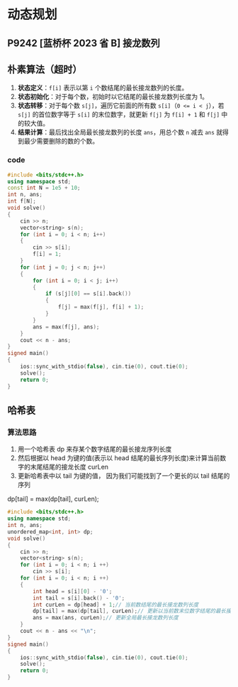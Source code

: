 # 动态规划

## P9242 [蓝桥杯 2023 省 B] 接龙数列

## 朴素算法（超时）

1. **状态定义**：`f[i]` 表示以第 `i` 个数结尾的最长接龙数列的长度。
2. **状态初始化**：对于每个数，初始时以它结尾的最长接龙数列长度为 1。
3. **状态转移**：对于每个数 `s[j]`，遍历它前面的所有数 `s[i]`（`0 <= i < j`），若 `s[j]` 的首位数字等于 `s[i]` 的末位数字，就更新 `f[j]` 为 `f[i] + 1` 和 `f[j]` 中的较大值。
4. **结果计算**：最后找出全局最长接龙数列的长度 `ans`，用总个数 `n` 减去 `ans` 就得到最少需要删除的数的个数。

### code

```cpp
#include <bits/stdc++.h>
using namespace std;
const int N = 1e5 + 10;
int n, ans;
int f[N]; 
void solve()
{
    cin >> n;
    vector<string> s(n);
    for (int i = 0; i < n; i++)
    {
        cin >> s[i];
        f[i] = 1;
    }
    for (int j = 0; j < n; j++)
    {
        for (int i = 0; i < j; i++)
        {
            if (s[j][0] == s[i].back())
            {
                f[j] = max(f[j], f[i] + 1);
            }
        }
        ans = max(f[j], ans);
    }
    cout << n - ans;
}
signed main()
{
    ios::sync_with_stdio(false), cin.tie(0), cout.tie(0);
    solve();
    return 0;
}
```

## 哈希表

### 算法思路

1. 用一个哈希表 dp 来存某个数字结尾的最长接龙序列长度
2. 然后根据以 head 为键的值(表示以 head 结尾的最长序列长度)来计算当前数字的末尾结尾的接龙长度  curLen
3. 更新哈希表中以 tail 为键的值， 因为我们可能找到了一个更长的以 tail 结尾的序列

dp[tail] = max(dp[tail], curLen);



```cpp
#include <bits/stdc++.h>
using namespace std;
int n, ans;
unordered_map<int, int> dp;
void solve()
{
    cin >> n;
    vector<string> s(n);
    for (int i = 0; i < n; i ++)
        cin >> s[i];   
    for (int i = 0; i < n; i ++)
    {
        int head = s[i][0] - '0';
        int tail = s[i].back() - '0';
        int curLen = dp[head] + 1;// 当前数结尾的最长接龙数列长度
        dp[tail] = max(dp[tail], curLen);// 更新以当前数末位数字结尾的最长接龙数列长度
        ans = max(ans, curLen);// 更新全局最长接龙数列长度
    }
    cout << n - ans << "\n";
}
signed main()
{
    ios::sync_with_stdio(false), cin.tie(0), cout.tie(0);
    solve();
    return 0;
}
```
